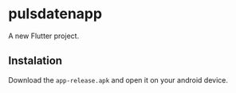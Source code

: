 # pulsdatenapp

A new Flutter project.

## Instalation

Download the `app-release.apk` and open it on your android device.
